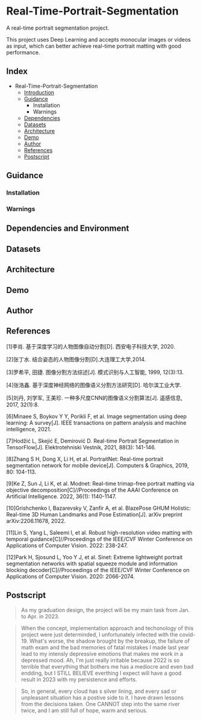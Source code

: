 # Real-Time-Portrait-Segmentation
A real-time portrait segmentation project.

This project uses Deep Learning and accepts monocular images or videos as input, which can better achieve real-time portrait matting with good performance.

## Index
- Real-Time-Portrait-Segmentation
  - [Introduction](#Real-Time-Portrait-Segmentation)
  - [Guidance](#Guidance)
    - Installation
    - Warnings
  - [Dependencies](#Dependencies)
  - [Datasets](#Datasets)
  - [Architecture](#Architecture)
  - [Demo](#Demo)
  - [Author](#Author)
  - [References](#References)
  - [Postscript](#Postscript)

## Guidance
### Installation
### Warnings

## Dependencies and Environment

## Datasets

## Architecture

## Demo

## Author

## References
[1]李肖. 基于深度学习的人物图像自动分割[D]. 西安电子科技大学, 2020.

[2]张丁水. 结合姿态的人物图像分割[D].大连理工大学,2014.

[3]罗希平, 田捷. 图像分割方法综述[J]. 模式识别与人工智能, 1999, 12(3):13.

[4]张浩鑫. 基于深度神经网络的图像语义分割方法研究[D]. 哈尔滨工业大学.

[5]刘丹, 刘学军, 王美珍. 一种多尺度CNN的图像语义分割算法[J]. 遥感信息, 2017, 32(1):8.

[6]Minaee S, Boykov Y Y, Porikli F, et al. Image segmentation using deep learning: A survey[J]. IEEE transactions on pattern analysis and machine intelligence, 2021.

[7]Hodžić L, Skejić E, Demirović D. Real-time Portrait Segmentation in TensorFlow[J]. Elektrotehniski Vestnik, 2021, 88(3): 141-146.

[8]Zhang S H, Dong X, Li H, et al. PortraitNet: Real-time portrait segmentation network for mobile device[J]. Computers & Graphics, 2019, 80: 104-113.

[9]Ke Z, Sun J, Li K, et al. Modnet: Real-time trimap-free portrait matting via objective decomposition[C]//Proceedings of the AAAI Conference on Artificial Intelligence. 2022, 36(1): 1140-1147. 

[10]Grishchenko I, Bazarevsky V, Zanfir A, et al. BlazePose GHUM Holistic: Real-time 3D Human Landmarks and Pose Estimation[J]. arXiv preprint arXiv:2206.11678, 2022.

[11]Lin S, Yang L, Saleemi I, et al. Robust high-resolution video matting with temporal guidance[C]//Proceedings of the IEEE/CVF Winter Conference on Applications of Computer Vision. 2022: 238-247.

[12]Park H, Sjosund L, Yoo Y J, et al. Sinet: Extreme lightweight portrait segmentation networks with spatial squeeze module and information blocking decoder[C]//Proceedings of the IEEE/CVF Winter Conference on Applications of Computer Vision. 2020: 2066-2074.

## Postscript

> As my graduation design, the project will be my main task from Jan. to Apr. in 2023. 

> When the concept, implementation approach and techonology of this project were just determinded, I unfortunately infected with the covid-19. What's worse, the shadow brought by the breakup, the failure of math exam and the bad memories of fatal mistakes I made last year lead to my intensly depressive emotions that makes me work in a depressed mood. Ah, I'm just really irritable because 2022 is so terrible that everything that bothers me has a mediocre and even bad endding, but I STILL BELIEVE everthing I expect will have a good result in 2023 with my persistence and efforts.

> So, in general, every cloud has s silver lining, and every sad or unpleasant situation has a postive side to it. I have drawn lessons from the decisions taken. One CANNOT step into the same river twice, and I am still full  of hope, warm and serious.
